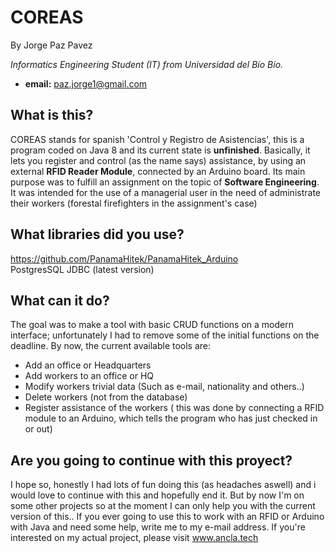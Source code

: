 # COREAS 

By Jorge Paz Pavez

*Informatics Engineering Student (IT) from Universidad del Bío Bío.*

- **email:** paz.jorge1@gmail.com

## What is this? 
COREAS stands for spanish 'Control y Registro de Asistencias', this is a program coded on Java 8 and its current state is  <b>unfinished</b>.
Basically, it lets you register and control (as the name says) assistance, by using an external <b>RFID Reader Module</b>, connected by an Arduino board.
Its main purpose was to fulfill an assignment on the topic of <b>Software Engineering</b>.
It was intended for the use of a managerial user in the need of administrate their workers (forestal firefighters in the assignment's case)

## What libraries did you use?
https://github.com/PanamaHitek/PanamaHitek_Arduino <br>
PostgresSQL JDBC (latest version)

## What can it do?
The goal was to make a tool with basic CRUD functions on a modern interface; unfortunately I had to remove some of the initial functions on the deadline.
By now, the current available tools are:<br>
- Add an office or Headquarters<br>
- Add workers to an office or HQ<br>
- Modify workers trivial data (Such as e-mail, nationality and others..)<br>
- Delete workers (not from the database)
- Register assistance of the workers ( this was done by connecting a RFID module to an Arduino, which tells the program who has just checked in or out)

## Are you going to continue with this proyect?
I hope so, honestly I had lots of fun doing this (as headaches aswell) and i would love to continue with this and hopefully end it. But by now I'm on some other projects 
so at the moment I can only help you with the current version of this.. If you ever going to use this to work with an RFID or Arduino with Java and need some help,
write me to my e-mail address.
If you're interested on my actual project, please visit www.ancla.tech 
